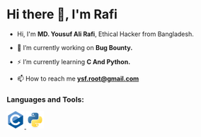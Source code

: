   <h1>Hi there 👋, I'm Rafi</h1>


- Hi, I'm  **MD. Yousuf Ali Rafi**, Ethical Hacker from Bangladesh. 

- 🔭 I’m currently working on **Bug Bounty.**

- ⚡ I’m currently learning **C And Python.**

- 📫 How to reach me **ysf.root@gmail.com**


<h3 align="left">Languages and Tools:</h3>
<p align="left"> <a href="https://www.cprogramming.com/" target="_blank"> <img src="https://raw.githubusercontent.com/devicons/devicon/master/icons/c/c-original.svg" alt="c" width="40" height="40"/> </a> <a href="https://www.python.org" target="_blank"> <img src="https://raw.githubusercontent.com/devicons/devicon/master/icons/python/python-original.svg" alt="python" width="40" height="40"/> </a> </p>
